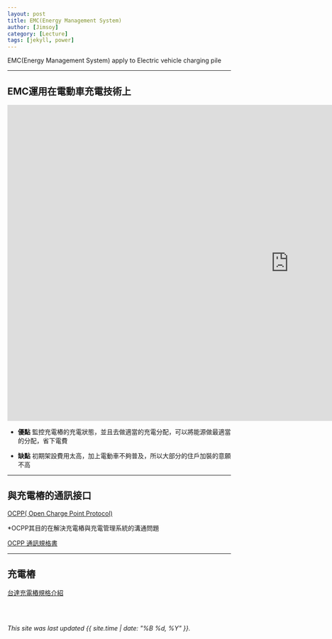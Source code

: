 ```yaml
---
layout: post
title: EMC(Energy Management System)
author: [Jimsoy]
category: [Lecture]
tags: [jekyll, power]
---
```


EMC(Energy Management System) apply to Electric vehicle charging pile 

--- 
## EMC運用在電動車充電技術上 

<iframe width="1268" height="713" src="https://www.youtube.com/embed/XB-h32cbKz0" title="迎接電動車時代：輕鬆搞懂社區家用充電樁如何設置？【台灣電力公司】EMS 專設一戶電表" frameborder="0" allow="accelerometer; autoplay; clipboard-write; encrypted-media; gyroscope; picture-in-picture; web-share" allowfullscreen></iframe>

* **優點** 監控充電樁的充電狀態，並且去做適當的充電分配，可以將能源做最適當的分配，省下電費

* **缺點** 初期架設費用太高，加上電動車不夠普及，所以大部分的住戶加裝的意願不高

---

## 與充電樁的通訊接口

[OCPP( Open Charge Point Protocol)](https://www.wpgdadatong.com/cn/blog/detail/42677)

*OCPP其目的在解決充電樁與充電管理系統的溝通問題

[OCPP 通訊規格書](https://www-ws.gov.taipei/Download.ashx?u=LzAwMS9VcGxvYWQvNDU1L3JlbGZpbGUvMjI0NzcvODM0OTA4Ny85ZmQzMjMyYi05MTc1LTQ3MGMtYWExOC1mZDU4Nzc0NTdkMmEucGRm&n=MTEtMy0y5YWF6Zu75p%2Bx566h55CG5bmz5Y%2BwT0NQUOmAmuioiuWNlOWumuS7i%2BaOpeimj%2BagvOabuHYxLnBkZg%3D%3D&icon=..pdf)

---
## 充電樁

[台達充電樁規格介紹](https://filecenter.deltaww.com/Products/download/21/2101/Catalogue/DeltaGrid%20EVM_Brochure_WW_20220815.pdf)

<br>
<br>

*This site was last updated {{ site.time | date: "%B %d, %Y" }}.*

